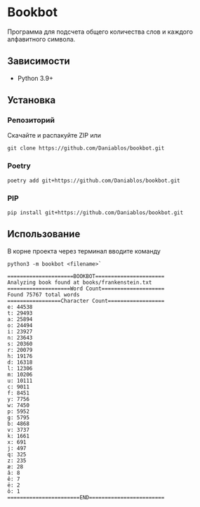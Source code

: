 # Bookbot

Программа для подсчета общего количества слов и каждого алфавитного символа.

## Зависимости

- Python 3.9+

## Установка

### Репозиторий

Скачайте и распакуйте ZIP
или
```shell
git clone https://github.com/Daniablos/bookbot.git
```

### Poetry

```shell
poetry add git+https://github.com/Daniablos/bookbot.git
```

### PIP

```shell
pip install git+https://github.com/Daniablos/bookbot.git
```

##  Использование

В корне проекта через терминал вводите команду 
```shell
python3 -m bookbot <filename>`
```

```
=====================BOOKBOT======================
Analyzing book found at books/frankenstein.txt
====================Word Count====================
Found 75767 total words
=================Character Count==================
e: 44538
t: 29493
a: 25894
o: 24494
i: 23927
n: 23643
s: 20360
r: 20079
h: 19176
d: 16318
l: 12306
m: 10206
u: 10111
c: 9011
f: 8451
y: 7756
w: 7450
p: 5952
g: 5795
b: 4868
v: 3737
k: 1661
x: 691
j: 497
q: 325
z: 235
æ: 28
â: 8
ê: 7
ë: 2
ô: 1
=======================END========================
```
